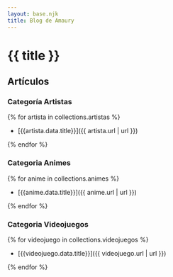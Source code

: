 ```yaml
---
layout: base.njk
title: Blog de Amaury
---
```


# {{ title }}

## Artículos

### Categoría Artistas

{% for artista in collections.artistas %}

- [{{artista.data.title}}]({{ artista.url | url }})

{% endfor %}

### Categoria Animes

{% for anime in collections.animes %}

- [{{anime.data.title}}]({{ anime.url | url }})

{% endfor %}

### Categoria Videojuegos

{% for videojuego in collections.videojuegos %}

- [{{videojuego.data.title}}]({{ videojuego.url | url }})

{% endfor %}